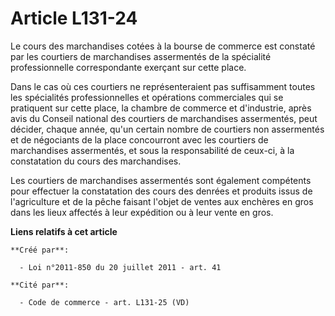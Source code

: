 # Article L131-24

Le cours des marchandises cotées à la bourse de commerce est constaté par les courtiers de marchandises assermentés de la
spécialité professionnelle correspondante exerçant sur cette place. 

Dans le cas où ces courtiers ne représenteraient pas suffisamment toutes les spécialités professionnelles et opérations
commerciales qui se pratiquent sur cette place, la chambre de commerce et d'industrie, après avis du Conseil national des
courtiers de marchandises assermentés, peut décider, chaque année, qu'un certain nombre de courtiers non assermentés et de
négociants de la place concourront avec les courtiers de marchandises assermentés, et sous la responsabilité de ceux-ci, à la
constatation du cours des marchandises. 

Les courtiers de marchandises assermentés sont également compétents pour effectuer la constatation des cours des denrées et
produits issus de l'agriculture et de la pêche faisant l'objet de ventes aux enchères en gros dans les lieux affectés à leur
expédition ou à leur vente en gros.

**Liens relatifs à cet article**

	**Créé par**:

	  - Loi n°2011-850 du 20 juillet 2011 - art. 41

	**Cité par**:

	  - Code de commerce - art. L131-25 (VD)
